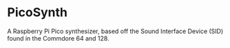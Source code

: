 # PicoSynth
A Raspberry Pi Pico synthesizer, based off the Sound Interface Device (SID) found in the Commdore 64 and 128.
